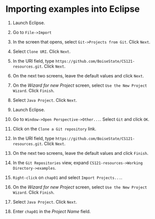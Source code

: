 # Importing examples into Eclipse
1. Launch Eclipse.
2. Go to `File->Import`
3. In the screen that opens, select `Git->Projects from Git`. Click `Next`.
4. Select `Clone URI`. Click `Next`.
5. In the URI field, type `https://github.com/BoiseState/CS121-resources.git`. Click `Next`.
6. On the next two screens, leave the default values and click `Next`.
7. On the *Wizard for new Project* screen, select `Use the New Project Wizard`. Click `Finish`.
8. Select `Java Project`. Click `Next`.


1. Launch Eclipse.
2. Go to `Window->Open Perspective->Other...`. Select `Git` and click `OK`.
3. Click on the `Clone a Git repository` link.
4. In the URI field, type `https://github.com/BoiseState/CS121-resources.git`. Click `Next`.
5. On the next two screens, leave the default values and click `Finish`.
6. In the `Git Repositories` view, expand `CS121-resources->Working Directory->examples`.
7. `Right-click` on `chap01` and select `Import Projects...`.
8. On the *Wizard for new Project* screen, select `Use the New Project Wizard`. Click `Finish`.
9. Select `Java Project`. Click `Next`.
10. Enter `chap01` in the *Project Name* field.
